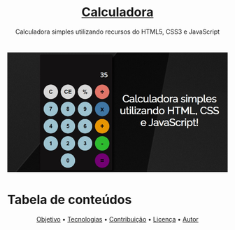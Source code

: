 <h1 align="center">
    <a href="#">Calculadora</a>
</h1>
<p align="center">Calculadora simples utilizando recursos do HTML5, CSS3 e JavaScript</p>

<h1 align="center">
  <img alt="CalculadoraJS" title="CalculadoraJS" src="./app.jpg" />
</h1>

Tabela de conteúdos
=================
<p align="center">
 <a href="#objetivo">Objetivo</a> •
 <a href="#tecnologias">Tecnologias</a> • 
 <a href="#contribuicao">Contribuição</a> • 
 <a href="#licenc-a">Licença</a> • 
 <a href="#autor">Autor</a>
</p>



